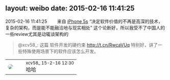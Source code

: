 layout: weibo
date: 2015-02-16 11:41:25
---
<meta name="referrer" content="no-referrer" />

2015-02-16 11:41:25  &nbsp;&nbsp;&nbsp;&nbsp;&nbsp;&nbsp; 来自 <a href="sinaweibo://customweibosource" rel="nofollow">iPhone 5s</a>
“决定软件价值的不再是高深的技术，复杂的架构，而是能不能融洽地与现实相处” 这个论断好，所以我受不了中国人的一些review尤其是动辄谈架构的
>  @xcv58_: 这篇 软件开发的硬约束 http://t.cn/RwcaVUq 特别好，讲了一些特殊使用场景下的软件应该怎么开发。 ​​​

<table style="width: 100%;">
  <tr>
    <td style="width: 40px;"><img style="border-radius:50%" src="https://tva3.sinaimg.cn/crop.0.0.1242.1242.50/801f7e9ajw8f3peekcgoqj20yi0yidg9.jpg?KID=imgbed,tva&Expires=1624465201&ssig=BGHBtL4JOO"></td>
    <td colspan="2"><small>xcv58_ 15-2-16 12:30</small><br/>哈哈</td>
  </tr>
</table>
